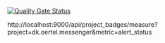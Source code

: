 [![Quality Gate Status](http://localhost:9000/api/project_badges/measure?project=dk.oertel.messenger&metric=alert_status)](http://localhost:9000/dashboard?id=dk.oertel.messenger)

http://localhost:9000/api/project_badges/measure?project=dk.oertel.messenger&metric=alert_status
